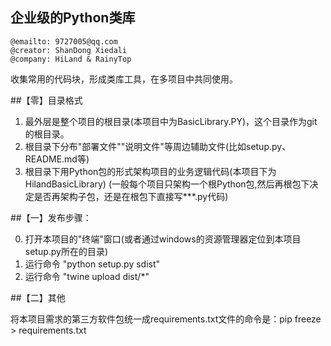 企业级的Python类库
--

```
@emailto: 9727005@qq.com
@creator: ShanDong Xiedali
@company: HiLand & RainyTop
```

收集常用的代码块，形成类库工具，在多项目中共同使用。

##【零】目录格式

1. 最外层是整个项目的根目录(本项目中为BasicLibrary.PY)，这个目录作为git的根目录。
2. 根目录下分布"部署文件""说明文件"等周边辅助文件(比如setup.py、README.md等)
3. 根目录下用Python包的形式架构项目的业务逻辑代码(本项目下为HilandBasicLibrary)
    (一般每个项目只架构一个根Python包,然后再根包下决定是否再架构子包，还是在根包下直接写***.py代码)


##【一】发布步骤：

0. 打开本项目的"终端"窗口(或者通过windows的资源管理器定位到本项目setup.py所在的目录)
1. 运行命令 "python setup.py sdist"
2. 运行命令 "twine upload dist/*"

##【二】其他

将本项目需求的第三方软件包统一成requirements.txt文件的命令是：pip freeze > requirements.txt